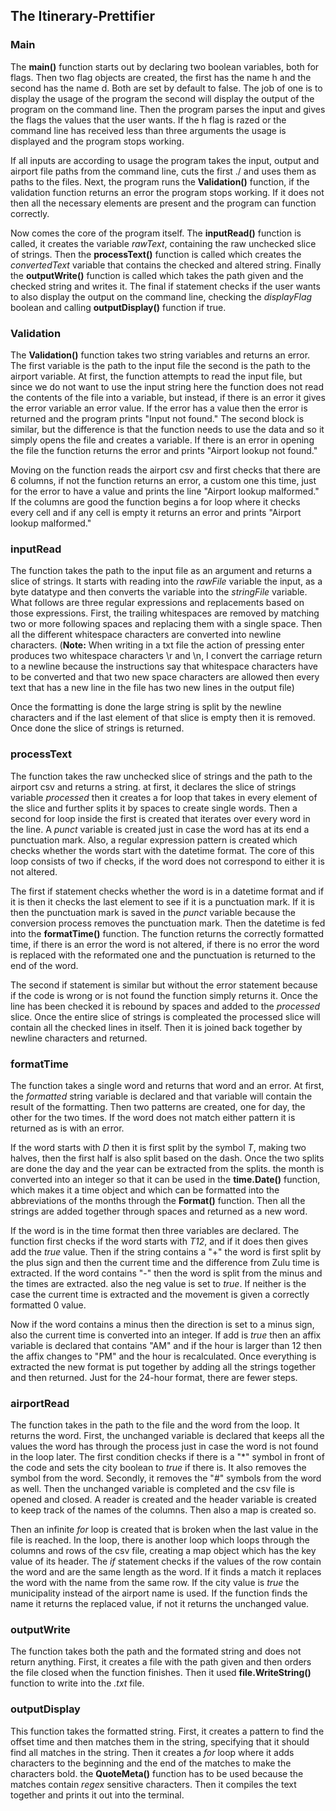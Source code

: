 ## The Itinerary-Prettifier

### Main

The **main()** function starts out by declaring two boolean variables, both for flags. Then two flag objects are created, the first has the name h and the second has the name d. Both are set by default to false. The job of one is to display the usage of the program the second will display the output of the program on the command line. Then the program parses the input and gives the flags the values that the user wants. If the h flag is razed or the command line has received less than three arguments the usage is displayed and the program stops working.

If all inputs are according to usage the program takes the input, output and airport file paths from the command line, cuts the first ./ and uses them as paths to the files. Next, the program runs the **Validation()** function, if the validation function returns an error the program stops working. If it does not then all the necessary elements are present and the program can function correctly.

Now comes the core of the program itself. The **inputRead()** function is called, it creates the variable *rawText*, containing the raw unchecked slice of strings. Then the **processText()** function is called which creates the *convertedText* variable that contains the checked and altered string. Finally the **outputWrite()** function is called which takes the path given and the checked string and writes it. The final if statement checks if the user wants to also display the output on the command line, checking the *displayFlag* boolean and calling **outputDisplay()** function if true.

### Validation

The **Validation()** function takes two string variables and returns an error. The first variable is the path to the input file the second is the path to the airport variable. At first, the function attempts to read the input file, but since we do not want to use the input string here the function does not read the contents of the file into a variable, but instead, if there is an error it gives the error variable an error value. If the error has a value then the error is returned and the program prints "Input not found." The second block is similar, but the difference is that the function needs to use the data and so it simply opens the file and creates a variable. If there is an error in opening the file the function returns the error and prints "Airport lookup not found."

Moving on the function reads the airport csv and first checks that there are 6 columns, if not the function returns an error, a custom one this time, just for the error to have a value and prints the line "Airport lookup malformed." If the columns are good the function begins a for loop where it checks every cell and if any cell is empty it returns an error and prints "Airport lookup malformed."

### inputRead

The function takes the path to the input file as an argument and returns a slice of strings. It starts with reading into the *rawFile* variable the input, as a byte datatype and then converts the variable into the *stringFile* variable. What follows are three regular expressions and replacements based on those expressions. First, the trailing whitespaces are removed by matching two or more following spaces and replacing them with a single space. Then all the different whitespace characters are converted into newline characters. (**Note:** When writing in a txt file the action of pressing enter produces two whitespace characters \r and \n, I convert the carriage return to a newline because the instructions say that whitespace characters have to be converted and that two new space characters are allowed then every text that has a new line in the file has two new lines in the output file)

Once the formatting is done the large string is split by the newline characters and if the last element of that slice is empty then it is removed. Once done the slice of strings is returned.

### processText

The function takes the raw unchecked slice of strings and the path to the airport csv and returns a string. at first, it declares the slice of strings variable *processed* then it creates a for loop that takes in every element of the slice and further splits it by spaces to create single words. Then a second for loop inside the first is created that iterates over every word in the line. A *punct* variable is created just in case the word has at its end a punctuation mark. Also, a regular expression pattern is created which checks whether the words start with the datetime format. The core of this loop consists of two if checks, if the word does not correspond to either it is not altered. 

The first if statement checks whether the word is in a datetime format and if it is then it checks the last element to see if it is a punctuation mark. If it is then the punctuation mark is saved in the *punct* variable because the conversion process removes the punctuation mark. Then the datetime is fed into the **formatTime()** function. The function returns the correctly formatted time, if there is an error the word is not altered, if there is no error the word is replaced with the reformated one and the punctuation is returned to the end of the word.

The second if statement is similar but without the error statement because if the code is wrong or is not found the function simply returns it. Once the line has been checked it is rebound by spaces and added to the *processed* slice. Once the entire slice of strings is compleated the processed slice will contain all the checked lines in itself. Then it is joined back together by newline characters and returned.

### formatTime

The function takes a single word and returns that word and an error. At first, the *formatted* string variable is declared and that variable will contain the result of the formatting. Then two patterns are created, one for day, the other for the two times. If the word does not match either pattern it is returned as is with an error.

If the word starts with *D* then it is first split by the symbol *T*, making two halves, then the first half is also split based on the dash. Once the two splits are done the day and the year can be extracted from the splits. the month is converted into an integer so that it can be used in the **time.Date()** function, which makes it a time object and which can be formatted into the abbreviations of the months through the **Format()** function. Then all the strings are added together through spaces and returned as a new word.

If the word is in the time format then three variables are declared. The function first checks if the word starts with *T12*, and if it does then gives add the *true* value. Then if the string contains a "+" the word is first split by the plus sign and then the current time and the difference from Zulu time is extracted. If the word contains "-" then the word is split from the minus and the times are extracted. also the neg value is set to *true*. If neither is the case the current time is extracted and the movement is given a correctly formatted 0 value.

Now if the word contains a minus then the direction is set to a minus sign, also the current time is converted into an integer. If add is *true* then an affix variable is declared that contains "AM" and if the hour is larger than 12 then the affix changes to "PM" and the hour is recalculated. Once everything is extracted the new format is put together by adding all the strings together and then returned. Just for the 24-hour format, there are fewer steps. 

### airportRead

The function takes in the path to the file and the word from the loop. It returns the word. First, the unchanged variable is declared that keeps all the values the word has through the process just in case the word is not found in the loop later. The first condition checks if there is a "*" symbol in front of the code and sets the city boolean to *true* if there is. It also removes the symbol from the word. Secondly, it removes the "#" symbols from the word as well. Then the unchanged variable is completed and the csv file is opened and closed. A reader is created and the header variable is created to keep track of the names of the columns. Then also a map is created so. 

Then an infinite *for* loop is created that is broken when the last value in the file is reached. In the loop, there is another loop which loops through the columns and rows of the csv file, creating a map object which has the key value of its header. The *if* statement checks if the values of the row contain the word and are the same length as the word. If it finds a match it replaces the word with the name from the same row. If the city value is *true* the municipality instead of the airport name is used. If the function finds the name it returns the replaced value, if not it returns the unchanged value.

### outputWrite

The function takes both the path and the formated string and does not return anything. First, it creates a file with the path given and then orders the file closed when the function finishes. Then it used **file.WriteString()** function to write into the *.txt* file.


### outputDisplay

This function takes the formatted string. First, it creates a pattern to find the offset time and then matches them in the string, specifying that it should find all matches in the string. Then it creates a *for* loop where it adds characters to the beginning and the end of the matches to make the characters bold. the **QuoteMeta()** function has to be used because the matches contain *regex* sensitive characters. Then it compiles the text together and prints it out into the terminal.




